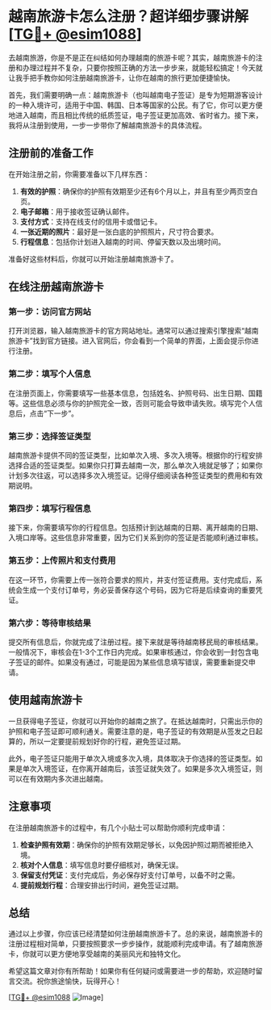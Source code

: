 # 越南旅游卡怎么注册？超详细步骤讲解[[TG💪+ @esim1088](https://t.me/s/esim1088)]

去越南旅游，你是不是正在纠结如何办理越南的旅游卡呢？其实，越南旅游卡的注册和办理过程并不复杂，只要你按照正确的方法一步步来，就能轻松搞定！今天就让我手把手教你如何注册越南旅游卡，让你在越南的旅行更加便捷愉快。

首先，我们需要明确一点：越南旅游卡（也叫越南电子签证）是专为短期游客设计的一种入境许可，适用于中国、韩国、日本等国家的公民。有了它，你可以更方便地进入越南，而且相比传统的纸质签证，电子签证更加高效、省时省力。接下来，我将从注册到使用，一步一步带你了解越南旅游卡的具体流程。

## 注册前的准备工作

在开始注册之前，你需要准备以下几样东西：

1. **有效的护照**：确保你的护照有效期至少还有6个月以上，并且有至少两页空白页。
2. **电子邮箱**：用于接收签证确认邮件。
3. **支付方式**：支持在线支付的信用卡或借记卡。
4. **一张近期的照片**：最好是一张白底的护照照片，尺寸符合要求。
5. **行程信息**：包括你计划进入越南的时间、停留天数以及出境时间。

准备好这些材料后，你就可以开始注册越南旅游卡了。

## 在线注册越南旅游卡

### 第一步：访问官方网站

打开浏览器，输入越南旅游卡的官方网站地址。通常可以通过搜索引擎搜索“越南旅游卡”找到官方链接。进入官网后，你会看到一个简单的界面，上面会提示你进行注册。

### 第二步：填写个人信息

在注册页面上，你需要填写一些基本信息，包括姓名、护照号码、出生日期、国籍等。这些信息必须与你的护照完全一致，否则可能会导致申请失败。填写完个人信息后，点击“下一步”。

### 第三步：选择签证类型

越南旅游卡提供不同的签证类型，比如单次入境、多次入境等。根据你的行程安排选择合适的签证类型。如果你只打算去越南一次，那么单次入境就足够了；如果你计划多次往返，可以选择多次入境签证。记得仔细阅读各种签证类型的费用和有效期说明。

### 第四步：填写行程信息

接下来，你需要填写你的行程信息。包括预计到达越南的日期、离开越南的日期、入境口岸等。这些信息非常重要，因为它们关系到你的签证是否能顺利通过审核。

### 第五步：上传照片和支付费用

在这一环节，你需要上传一张符合要求的照片，并支付签证费用。支付完成后，系统会生成一个支付订单号，务必妥善保存这个号码，因为它将是后续查询的重要凭证。

### 第六步：等待审核结果

提交所有信息后，你就完成了注册过程。接下来就是等待越南移民局的审核结果。一般情况下，审核会在1-3个工作日内完成。如果审核通过，你会收到一封包含电子签证的邮件。如果没有通过，可能是因为某些信息填写错误，需要重新提交申请。

## 使用越南旅游卡

一旦获得电子签证，你就可以开始你的越南之旅了。在抵达越南时，只需出示你的护照和电子签证即可顺利通关。需要注意的是，电子签证的有效期是从签发之日起算的，所以一定要提前规划好你的行程，避免签证过期。

此外，电子签证只能用于单次入境或多次入境，具体取决于你选择的签证类型。如果是单次入境签证，在你离开越南后，该签证就失效了。如果是多次入境签证，则可以在有效期内多次进出越南。

## 注意事项

在注册越南旅游卡的过程中，有几个小贴士可以帮助你顺利完成申请：

1. **检查护照有效期**：确保你的护照有效期足够长，以免因护照过期而被拒绝入境。
2. **核对个人信息**：填写信息时要仔细核对，确保无误。
3. **保留支付凭证**：支付完成后，务必保存好支付订单号，以备不时之需。
4. **提前规划行程**：合理安排出行时间，避免签证过期。

## 总结

通过以上步骤，你应该已经清楚如何注册越南旅游卡了。总的来说，越南旅游卡的注册过程相对简单，只要按照要求一步步操作，就能顺利完成申请。有了越南旅游卡，你就可以更方便地享受越南的美丽风光和独特文化。

希望这篇文章对你有所帮助！如果你有任何疑问或需要进一步的帮助，欢迎随时留言交流。祝你旅途愉快，玩得开心！

[[TG💪+ @esim1088](https://t.me/s/esim1088) ![Image](https://i.postimg.cc/4NQfJmqS/Snipaste-2025-05-13-00-14-12.png)]